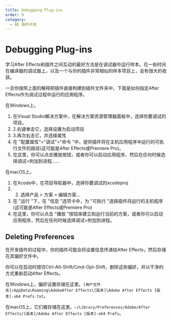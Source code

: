 ```yaml
---
title: Debugging Plug-ins
order: 9
category:
  - AE 插件开发
---
```


# Debugging Plug-ins

学习After Effects和插件之间互动的最好方法是在调试器中运行样本。花一些时间在编译器的调试器上，以及一个与你的插件非常相似的样本项目上，会有很大的收获。

一旦你按照上面的解释把插件直接构建到插件文件夹中，下面是如何指定After Effects作为调试过程中运行的应用程序。

在Windows上。

1. 在Visual Studio解决方案中，在解决方案资源管理器面板中，选择你要调试的项目。
2. 2.右键单击它，选择设置为启动项目
3. 3.再次右击它，并选择属性
4. 在 "配置属性">"调试">"命令 "中，提供插件将在主机应用程序中运行的可执行文件的路径(这可能是After Effects或Premiere Pro)。
5. 在这里，你可以点击播放按钮，或者你可以启动应用程序，然后在任何时候选择调试>附加到进程......

在macOS上。

1. 在Xcode中，在项目导航器中，选择你要调试的xcodeproj
2. 2. 选择产品 > 方案 > 编辑方案...
3. 在 "运行 "下，在 "信息 "选项卡中，为 "可执行 "选择插件将运行的主机程序(这可能是After Effects或Premiere Pro)
4. 在这里，你可以点击 "播放 "按钮来建立和运行当前的方案，或者你可以启动应用程序，然后在任何时候选择调试>附加到进程。

## Deleting Preferences

在开发插件的过程中，你的插件可能会将设置信息传递给After Effects，然后存储在其偏好文件中。

你可以在启动时按住Ctrl-Alt-Shift/Cmd-Opt-Shift，删除这些偏好，并以干净的方式重新启动After Effects。

在Windows上，偏好设置存储在这里。`[用户文件夹]/AppData\Roaming\AdobeAfter Effects\[版本]\Adobe After Effects [版本]-x64 Prefs.txt`。

在macOS上，它们被存储在这里。`~/Library/Preferences/Adobe/After Effects/[版本]/Adobe After Effects [版本]-x64 Prefs`。
